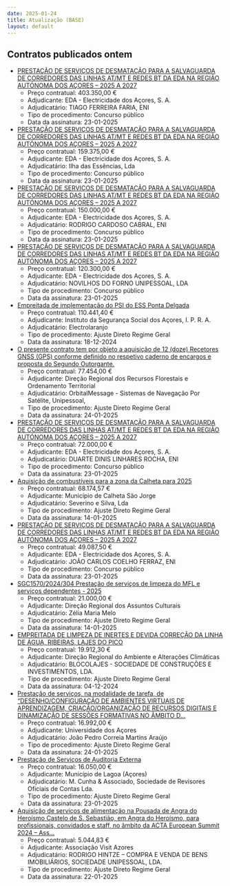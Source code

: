 ```yaml
---
date: 2025-01-24
title: Atualização (BASE)
layout: default
---
```

## Contratos publicados ontem

* [PRESTAÇÃO DE SERVIÇOS DE DESMATAÇÃO PARA A SALVAGUARDA DE CORREDORES DAS LINHAS AT/MT E REDES BT DA EDA NA REGIÃO AUTÓNOMA DOS AÇORES – 2025 A 2027](https://www.base.gov.pt/Base4/pt/detalhe/?type=contratos&id=11186422)
  * Preço contratual: 403.350,00 €
  * Adjudicante: EDA - Electricidade dos Açores, S. A.
  * Adjudicatário: TIAGO FERREIRA FARIA, ENI
  * Tipo de procedimento: Concurso público
  * Data da assinatura: 23-01-2025
* [PRESTAÇÃO DE SERVIÇOS DE DESMATAÇÃO PARA A SALVAGUARDA DE CORREDORES DAS LINHAS AT/MT E REDES BT DA EDA NA REGIÃO AUTÓNOMA DOS AÇORES – 2025 A 2027](https://www.base.gov.pt/Base4/pt/detalhe/?type=contratos&id=11186478)
  * Preço contratual: 159.375,00 €
  * Adjudicante: EDA - Electricidade dos Açores, S. A.
  * Adjudicatário: Ilha das Essências, Lda
  * Tipo de procedimento: Concurso público
  * Data da assinatura: 23-01-2025
* [PRESTAÇÃO DE SERVIÇOS DE DESMATAÇÃO PARA A SALVAGUARDA DE CORREDORES DAS LINHAS AT/MT E REDES BT DA EDA NA REGIÃO AUTÓNOMA DOS AÇORES – 2025 A 2027](https://www.base.gov.pt/Base4/pt/detalhe/?type=contratos&id=11186475)
  * Preço contratual: 150.000,00 €
  * Adjudicante: EDA - Electricidade dos Açores, S. A.
  * Adjudicatário: RODRIGO CARDOSO CABRAL, ENI
  * Tipo de procedimento: Concurso público
  * Data da assinatura: 23-01-2025
* [PRESTAÇÃO DE SERVIÇOS DE DESMATAÇÃO PARA A SALVAGUARDA DE CORREDORES DAS LINHAS AT/MT E REDES BT DA EDA NA REGIÃO AUTÓNOMA DOS AÇORES – 2025 A 2027](https://www.base.gov.pt/Base4/pt/detalhe/?type=contratos&id=11185322)
  * Preço contratual: 120.300,00 €
  * Adjudicante: EDA - Electricidade dos Açores, S. A.
  * Adjudicatário: NOVILHOS DO FORNO UNIPESSOAL, LDA
  * Tipo de procedimento: Concurso público
  * Data da assinatura: 23-01-2025
* [Empreitada de implementação do PSI do ESS Ponta Delgada](https://www.base.gov.pt/Base4/pt/detalhe/?type=contratos&id=11185231)
  * Preço contratual: 110.441,40 €
  * Adjudicante: Instituto da Segurança Social dos Açores, I. P. R. A.
  * Adjudicatário: Electrolaranjo
  * Tipo de procedimento: Ajuste Direto Regime Geral
  * Data da assinatura: 18-12-2024
* [O presente contrato tem por objeto a aquisição de 12 (doze) Recetores GNSS (GPS) conforme definido no respetivo caderno de encargos e proposta do Segundo Outorgante.](https://www.base.gov.pt/Base4/pt/detalhe/?type=contratos&id=11186055)
  * Preço contratual: 77.454,00 €
  * Adjudicante: Direção Regional dos Recursos Florestais e Ordenamento Territorial
  * Adjudicatário: OrbitalMessage - Sistemas de Navegação Por Satélite, Unipessoal,
  * Tipo de procedimento: Ajuste Direto Regime Geral
  * Data da assinatura: 24-01-2025
* [PRESTAÇÃO DE SERVIÇOS DE DESMATAÇÃO PARA A SALVAGUARDA DE CORREDORES DAS LINHAS AT/MT E REDES BT DA EDA NA REGIÃO AUTÓNOMA DOS AÇORES – 2025 A 2027](https://www.base.gov.pt/Base4/pt/detalhe/?type=contratos&id=11186442)
  * Preço contratual: 72.000,00 €
  * Adjudicante: EDA - Electricidade dos Açores, S. A.
  * Adjudicatário: DUARTE DINIS LINHARES ROCHA, ENI
  * Tipo de procedimento: Concurso público
  * Data da assinatura: 23-01-2025
* [Aquisição de combustíveis para a zona da Calheta para 2025](https://www.base.gov.pt/Base4/pt/detalhe/?type=contratos&id=11185273)
  * Preço contratual: 68.174,57 €
  * Adjudicante: Município de Calheta São Jorge
  * Adjudicatário: Severino e Silva, Lda
  * Tipo de procedimento: Ajuste Direto Regime Geral
  * Data da assinatura: 14-01-2025
* [PRESTAÇÃO DE SERVIÇOS DE DESMATAÇÃO PARA A SALVAGUARDA DE CORREDORES DAS LINHAS AT/MT E REDES BT DA EDA NA REGIÃO AUTÓNOMA DOS AÇORES – 2025 A 2027](https://www.base.gov.pt/Base4/pt/detalhe/?type=contratos&id=11186469)
  * Preço contratual: 49.087,50 €
  * Adjudicante: EDA - Electricidade dos Açores, S. A.
  * Adjudicatário: JOÃO CARLOS COELHO FERRAZ, ENI
  * Tipo de procedimento: Concurso público
  * Data da assinatura: 23-01-2025
* [SGC1570/2024/304 Prestação de serviços de limpeza do MFL e serviços dependentes - 2025](https://www.base.gov.pt/Base4/pt/detalhe/?type=contratos&id=11185598)
  * Preço contratual: 21.000,00 €
  * Adjudicante: Direção Regional dos Assuntos Culturais
  * Adjudicatário: Zélia Maria Melo
  * Tipo de procedimento: Ajuste Direto Regime Geral
  * Data da assinatura: 14-01-2025
* [EMPREITADA DE LIMPEZA DE INERTES E DEVIDA CORREÇÃO DA LINHA DE ÁGUA, RIBEIRAS, LAJES DO PICO](https://www.base.gov.pt/Base4/pt/detalhe/?type=contratos&id=11184477)
  * Preço contratual: 19.912,30 €
  * Adjudicante: Direção Regional do Ambiente e Alterações Climáticas
  * Adjudicatário: BLOCOLAJES - SOCIEDADE DE CONSTRUÇÕES E INVESTIMENTOS, LDA.
  * Tipo de procedimento: Ajuste Direto Regime Geral
  * Data da assinatura: 04-12-2024
* [Prestação de serviços, na modalidade de tarefa, de “DESENHO/CONFIGURAÇÃO DE AMBIENTES VIRTUAIS DE APRENDIZAGEM, CRIAÇÃO/ORGANIZAÇÃO DE RECURSOS DIGITAIS E DINAMIZAÇÃO DE SESSÕES FORMATIVAS NO ÂMBITO D...](https://www.base.gov.pt/Base4/pt/detalhe/?type=contratos&id=11186196)
  * Preço contratual: 16.992,00 €
  * Adjudicante: Universidade dos Açores
  * Adjudicatário: João Pedro Correia Martins Araújo
  * Tipo de procedimento: Ajuste Direto Regime Geral
  * Data da assinatura: 24-01-2025
* [Prestação de Serviços de Auditoria Externa](https://www.base.gov.pt/Base4/pt/detalhe/?type=contratos&id=11184585)
  * Preço contratual: 16.050,00 €
  * Adjudicante: Município de Lagoa (Açores)
  * Adjudicatário: M. Cunha & Associado, Sociedade de Revisores Oficiais de Contas Lda.
  * Tipo de procedimento: Ajuste Direto Regime Geral
  * Data da assinatura: 23-01-2025
* [Aquisição de serviços de alimentação na Pousada de Angra do Heroísmo Castelo de S. Sebastião, em Angra do Heroísmo, para profissionais, convidados e staff, no âmbito da ACTA European Summit 2024 – Ass...](https://www.base.gov.pt/Base4/pt/detalhe/?type=contratos&id=11186463)
  * Preço contratual: 5.044,83 €
  * Adjudicante: Associação Visit Azores
  * Adjudicatário: RODRIGO HINTZE – COMPRA E VENDA DE BENS IMOBILIÁRIOS, SOCIEDADE UNIPESSOAL, LDA.
  * Tipo de procedimento: Ajuste Direto Regime Geral
  * Data da assinatura: 22-01-2025

